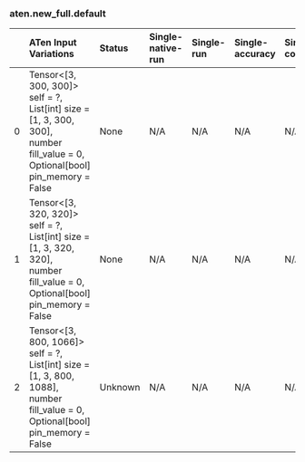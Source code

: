 ### aten.new_full.default
|    | ATen Input Variations                                                                                                                  | Status   | Single-native-run   | Single-run   | Single-accuracy   | Single-converted   |
|---:|:---------------------------------------------------------------------------------------------------------------------------------------|:---------|:--------------------|:-------------|:------------------|:-------------------|
|  0 | Tensor<[3, 300, 300]> self = ?,<br>List[int] size = [1, 3, 300, 300],<br>number fill_value = 0,<br>Optional[bool] pin_memory = False   | None     | N/A                 | N/A          | N/A               | N/A                |
|  1 | Tensor<[3, 320, 320]> self = ?,<br>List[int] size = [1, 3, 320, 320],<br>number fill_value = 0,<br>Optional[bool] pin_memory = False   | None     | N/A                 | N/A          | N/A               | N/A                |
|  2 | Tensor<[3, 800, 1066]> self = ?,<br>List[int] size = [1, 3, 800, 1088],<br>number fill_value = 0,<br>Optional[bool] pin_memory = False | Unknown  | N/A                 | N/A          | N/A               | N/A                |

